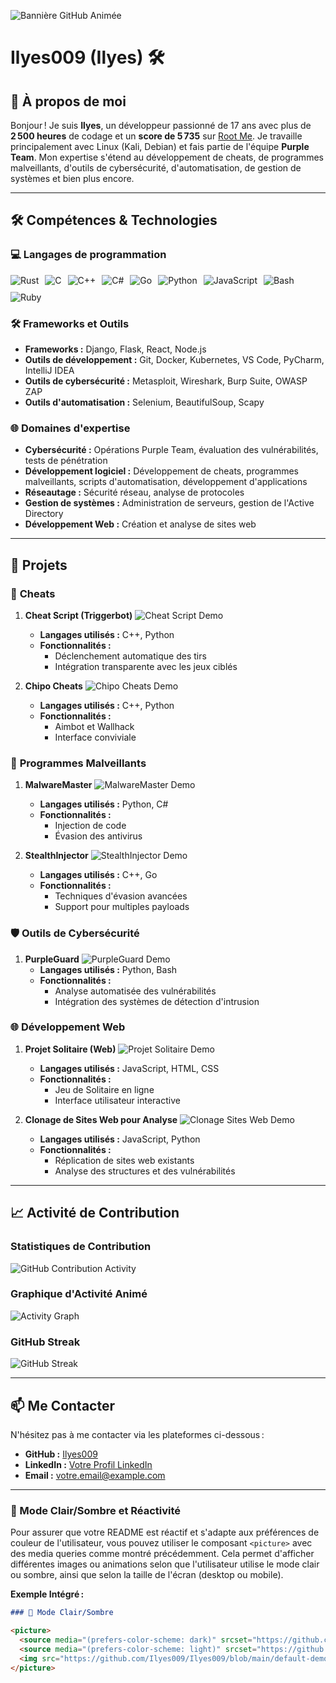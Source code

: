 ![Bannière GitHub Animée](https://github.com/Ilyes009/Ilyes009/blob/main/animated-banner.gif)

# Ilyes009 (Ilyes) 🛠️

## 👋 À propos de moi

Bonjour ! Je suis **Ilyes**, un développeur passionné de 17 ans avec plus de **2 500 heures** de codage et un **score de 5 735** sur [Root Me](https://www.root-me.org/). Je travaille principalement avec Linux (Kali, Debian) et fais partie de l'équipe **Purple Team**. Mon expertise s'étend au développement de cheats, de programmes malveillants, d'outils de cybersécurité, d'automatisation, de gestion de systèmes et bien plus encore.

---

## 🛠️ Compétences & Technologies

### 💻 Langages de programmation

<div style="display: flex; flex-wrap: wrap; gap: 10px;">
  <img src="https://img.shields.io/badge/Rust-000000?style=flat&logo=rust&logoColor=white" alt="Rust">
  <img src="https://img.shields.io/badge/C-555555?style=flat&logo=c&logoColor=white" alt="C">
  <img src="https://img.shields.io/badge/C++-00599C?style=flat&logo=c%2B%2B&logoColor=white" alt="C++">
  <img src="https://img.shields.io/badge/C%23-239120?style=flat&logo=c-sharp&logoColor=white" alt="C#">
  <img src="https://img.shields.io/badge/Go-00ADD8?style=flat&logo=go&logoColor=white" alt="Go">
  <img src="https://img.shields.io/badge/Python-3776AB?style=flat&logo=python&logoColor=white" alt="Python">
  <img src="https://img.shields.io/badge/JavaScript-F7DF1E?style=flat&logo=javascript&logoColor=black" alt="JavaScript">
  <img src="https://img.shields.io/badge/Bash-4EAA25?style=flat&logo=gnu-bash&logoColor=white" alt="Bash">
  <img src="https://img.shields.io/badge/Ruby-CC342D?style=flat&logo=ruby&logoColor=white" alt="Ruby">
</div>

### 🛠️ Frameworks et Outils

- **Frameworks :** Django, Flask, React, Node.js
- **Outils de développement :** Git, Docker, Kubernetes, VS Code, PyCharm, IntelliJ IDEA
- **Outils de cybersécurité :** Metasploit, Wireshark, Burp Suite, OWASP ZAP
- **Outils d'automatisation :** Selenium, BeautifulSoup, Scapy

### 🌐 Domaines d'expertise

- **Cybersécurité :** Opérations Purple Team, évaluation des vulnérabilités, tests de pénétration
- **Développement logiciel :** Développement de cheats, programmes malveillants, scripts d'automatisation, développement d'applications
- **Réseautage :** Sécurité réseau, analyse de protocoles
- **Gestion de systèmes :** Administration de serveurs, gestion de l'Active Directory
- **Développement Web :** Création et analyse de sites web

---

## 🚀 Projets

### 🔫 **Cheats**

1. **Cheat Script (Triggerbot)**
   ![Cheat Script Demo](https://github.com/Ilyes009/Ilyes009/blob/main/demo-triggerbot.gif)
   - **Langages utilisés :** C++, Python
   - **Fonctionnalités :**
     - Déclenchement automatique des tirs
     - Intégration transparente avec les jeux ciblés

2. **Chipo Cheats**
   ![Chipo Cheats Demo](https://github.com/Ilyes009/Ilyes009/blob/main/demo-chipo-cheats.gif)
   - **Langages utilisés :** C++, Python
   - **Fonctionnalités :**
     - Aimbot et Wallhack
     - Interface conviviale

<!-- Ajoutez les autres projets de manière similaire avec des GIFs ou images animées -->

### 🦠 **Programmes Malveillants**

1. **MalwareMaster**
   ![MalwareMaster Demo](https://github.com/Ilyes009/Ilyes009/blob/main/demo-malwaremaster.gif)
   - **Langages utilisés :** Python, C#
   - **Fonctionnalités :**
     - Injection de code
     - Évasion des antivirus

2. **StealthInjector**
   ![StealthInjector Demo](https://github.com/Ilyes009/Ilyes009/blob/main/demo-stealthinjector.gif)
   - **Langages utilisés :** C++, Go
   - **Fonctionnalités :**
     - Techniques d'évasion avancées
     - Support pour multiples payloads

<!-- Ajoutez les autres projets de manière similaire avec des GIFs ou images animées -->

### 🛡️ **Outils de Cybersécurité**

1. **PurpleGuard**
   ![PurpleGuard Demo](https://github.com/Ilyes009/Ilyes009/blob/main/demo-purpleguard.gif)
   - **Langages utilisés :** Python, Bash
   - **Fonctionnalités :**
     - Analyse automatisée des vulnérabilités
     - Intégration des systèmes de détection d'intrusion

### 🌐 **Développement Web**

1. **Projet Solitaire (Web)**
   ![Projet Solitaire Demo](https://github.com/Ilyes009/Ilyes009/blob/main/demo-solitaire.gif)
   - **Langages utilisés :** JavaScript, HTML, CSS
   - **Fonctionnalités :**
     - Jeu de Solitaire en ligne
     - Interface utilisateur interactive

2. **Clonage de Sites Web pour Analyse**
   ![Clonage Sites Web Demo](https://github.com/Ilyes009/Ilyes009/blob/main/demo-clonage-sites.gif)
   - **Langages utilisés :** JavaScript, Python
   - **Fonctionnalités :**
     - Réplication de sites web existants
     - Analyse des structures et des vulnérabilités

<!-- Ajoutez les autres projets de manière similaire avec des GIFs ou images animées -->

---

## 📈 Activité de Contribution

### Statistiques de Contribution

![GitHub Contribution Activity](https://github-readme-stats.vercel.app/api?username=Ilyes009&show_icons=true&theme=radical)

### Graphique d'Activité Animé

![Activity Graph](https://activity-graph.herokuapp.com/graph?username=Ilyes009&theme=react-dark)

### GitHub Streak

![GitHub Streak](https://github-readme-streak-stats.herokuapp.com/?user=Ilyes009&theme=dark&hide_border=true)

---

## 📫 Me Contacter

N'hésitez pas à me contacter via les plateformes ci-dessous :

- **GitHub :** [Ilyes009](https://github.com/Ilyes009)
- **LinkedIn :** [Votre Profil LinkedIn](https://www.linkedin.com/in/ilyes009)
- **Email :** [votre.email@example.com](mailto:votre.email@example.com)

---

### 🔄 Mode Clair/Sombre et Réactivité

Pour assurer que votre README est réactif et s'adapte aux préférences de couleur de l'utilisateur, vous pouvez utiliser le composant `<picture>` avec des media queries comme montré précédemment. Cela permet d'afficher différentes images ou animations selon que l'utilisateur utilise le mode clair ou sombre, ainsi que selon la taille de l'écran (desktop ou mobile).

**Exemple Intégré :**

```markdown
### 🎨 Mode Clair/Sombre

<picture>
  <source media="(prefers-color-scheme: dark)" srcset="https://github.com/Ilyes009/Ilyes009/blob/main/dark-mode-demo.gif">
  <source media="(prefers-color-scheme: light)" srcset="https://github.com/Ilyes009/Ilyes009/blob/main/light-mode-demo.gif">
  <img src="https://github.com/Ilyes009/Ilyes009/blob/main/default-demo.gif" alt="Demo Mode Clair/Sombre" style="width:100%;">
</picture>
